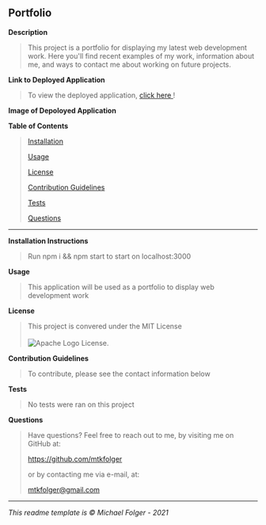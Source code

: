 **Portfolio**
---

**Description**
>This project is a portfolio for displaying my latest web development work. Here you'll find recent examples of my work, information about me, and ways to contact me about working on future projects. 

**Link to Deployed Application**
>To view the deployed application, <a href="www.google.com"> click here </a>!

**Image of Depoloyed Application**

**Table of Contents**
>[Installation](#Installation)
>
>[Usage](#Usage)
>
>[License](#License)
>
>[Contribution Guidelines](#Contribution)
>
>[Tests](#Tests)
>
>[Questions](#Questions)
---
**Installation Instructions** <a name="Installation"></a>
> Run npm i && npm start to start on localhost:3000

**Usage** <a name="Usage"></a>
>This application will be used as a portfolio to display web development work

**License** <a name="License"></a>
>This project is convered under the MIT License <br><br>![Apache Logo](https://badgen.net/badge/Licencse/MIT/red?icon=github) License.


**Contribution Guidelines** <a name="Contribution"></a>
>To contribute, please see the contact information below

**Tests** <a name="Tests"></a>
>No tests were ran on this project

**Questions** <a name="Questions"></a>
>Have questions? Feel free to reach out to me, by visiting me on GitHub at:
>
>https://github.com/mtkfolger
>
>or by contacting me via e-mail, at:
>
>mtkfolger@gmail.com

---
*This readme template is © Michael Folger - 2021*

